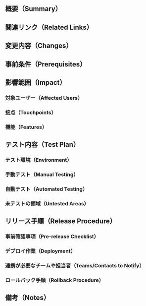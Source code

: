 ## 概要（Summary）
<!-- このPRで解決する課題や実現する目的を簡潔に説明します -->
<!-- 1. このPRで何を変更したのか（スコープ）？ -->
<!-- 2. このPRでどんな問題を解決したいのか？ -->

<!-- Briefly explain the purpose and problem this PR addresses -->
<!-- 1. What does this PR change (scope)? -->
<!-- 2. What issue does this PR aim to solve? -->

## 関連リンク（Related Links）
<!-- 関連するチケット、仕様書、過去のPRなどのリンクを記載します） -->
<!-- Add links to relevant tickets, specs, past PRs, etc. -->

## 変更内容（Changes）
<!-- このPRで行った具体的な変更点を記載します -->
<!-- 1. 主な変更点：新規追加した機能やモジュール、修正やリファクタリング箇所を箇条書きで記載します -->
<!-- 2. UI: Attach before/after screenshots or videos if there are visual changes -->

<!-- List the specific changes made in this PR -->
<!-- 1. Main changes: New features, modules, fixes, or refactoring -->
<!-- 2. UI：見た目の変更点について、変更前後のスクリーンショットや動画を添付します -->

## 事前条件（Prerequisites）
<!-- レビュアーが動作確認をスムーズに行えるよう、前もって必要な情報があれば記載します -->
<!-- To facilitate a smooth review process, list all necessary information in advance -->
<!-- 例 / Example:
1. FeatureToggle
2. 他リポジトリの開発中ブランチ / Development branch of another repository
3. 特殊な再現手順など / Special reproduction steps, etc.
-->

## 影響範囲（Impact）
### 対象ユーザー（Affected Users）
<!-- 変更によって影響を与えるユーザーを記載します -->
<!-- List the users affected by this change -->

### 接点（Touchpoints）
<!-- 変更によって影響を与えるユーザーとの接点（画面、メールなど）を記載します -->
<!-- List the user touchpoints (e.g., screens, emails) that will be affected by this change -->

### 機能（Features）
<!-- 変更によって影響を与えるユーザーへの提供機能を記載します -->
<!-- Describe the features provided to users that are impacted by this change -->

## テスト内容（Test Plan）
<!-- 実施したテストの詳細を記載します※項目が多ければ外部ファイルでも可 -->
<!-- Detail the tests performed. For extensive cases, link to an external file -->

### テスト環境（Environment）
<!-- テストを実施した環境を記載します -->
<!-- Describe the environment used for testing -->

### 手動テスト（Manual Testing）
<!-- 実行した手動テストケースなどを記載します -->
<!-- List manual test cases executed -->

### 自動テスト（Automated Testing）
<!-- 実行した自動テスト（ユニットテスト、E2Eテストなど）とその結果などを記載します -->
<!-- List executed automated tests (e.g., unit tests, E2E) and their results -->

### 未テストの領域（Untested Areas）
<!-- 未テスト箇所や理由を記載します -->
<!-- Mention untested areas and the reasons why -->

## リリース手順（Release Procedure）
<!-- リリースに際しての手順や注意点を記載します -->
<!-- Outline steps and considerations for releasing this PR -->

### 事前確認事項（Pre-release Checklist）
<!-- 依存関係があれば記載します -->
<!-- 1. 他PRや機能への依存はあるか？ -->
<!-- 2. 外部APIやサードパーティサービスの設定が必要か？ -->
<!-- 3. ビジネス側とリリースの合意が取れているか？ -->

<!-- List any dependencies or prerequisites -->
<!-- 1. Are there dependencies on other PRs or features? -->
<!-- 2. Are external APIs or third-party services configured? -->
<!-- 3. Has the release been approved by stakeholders? -->

### デプロイ作業（Deployment）
<!-- デプロイ手順やデプロイ後に行うべき動作確認やテスト項目について記載します -->
<!-- Describe deployment steps and post-deployment checks -->

### 連携が必要なチームや担当者（Teams/Contacts to Notify）
<!-- 必要に応じてリリース後の連携を記載します -->
<!-- List teams or people to coordinate with after the release -->

### ロールバック手順（Rollback Procedure）
<!-- リリース失敗時のロールバック方法を記載します -->
<!-- Provide steps to follow if the release needs to be rolled back -->

## 備考（Notes）
<!-- レビュー時に特に確認してほしい点や注意が必要なポイントを記載します -->
<!-- Highlight any points reviewers should pay special attention to -->

